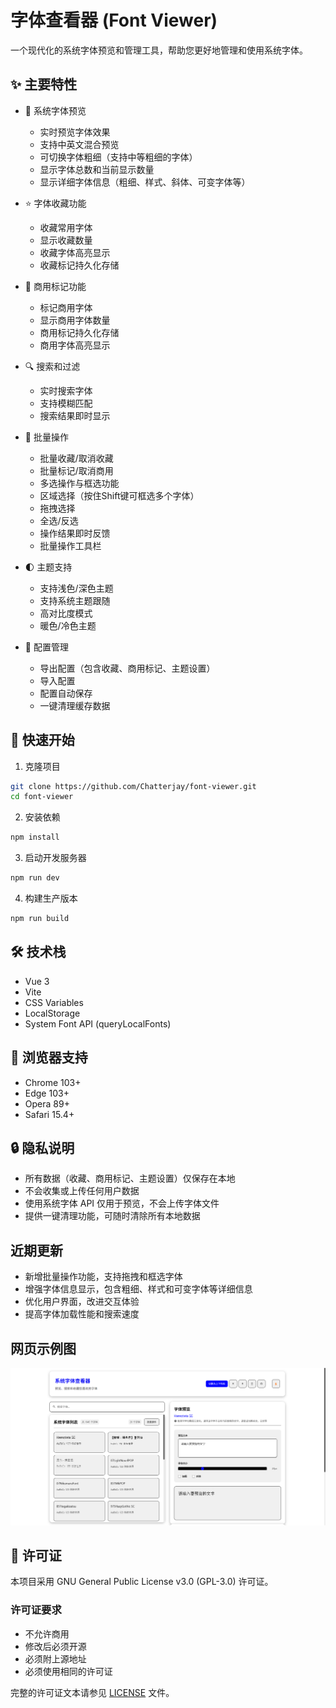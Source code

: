 # 字体查看器 (Font Viewer)

一个现代化的系统字体预览和管理工具，帮助您更好地管理和使用系统字体。

## ✨ 主要特性

- 🎨 系统字体预览

  - 实时预览字体效果
  - 支持中英文混合预览
  - 可切换字体粗细（支持中等粗细的字体）
  - 显示字体总数和当前显示数量
  - 显示详细字体信息（粗细、样式、斜体、可变字体等）

- ⭐ 字体收藏功能

  - 收藏常用字体
  - 显示收藏数量
  - 收藏字体高亮显示
  - 收藏标记持久化存储

- 💼 商用标记功能

  - 标记商用字体
  - 显示商用字体数量
  - 商用标记持久化存储
  - 商用字体高亮显示

- 🔍 搜索和过滤

  - 实时搜索字体
  - 支持模糊匹配
  - 搜索结果即时显示

- 🎯 批量操作

  - 批量收藏/取消收藏
  - 批量标记/取消商用
  - 多选操作与框选功能
  - 区域选择（按住Shift键可框选多个字体）
  - 拖拽选择
  - 全选/反选
  - 操作结果即时反馈
  - 批量操作工具栏

- 🌓 主题支持

  - 支持浅色/深色主题
  - 支持系统主题跟随
  - 高对比度模式
  - 暖色/冷色主题

- 💾 配置管理
  - 导出配置（包含收藏、商用标记、主题设置）
  - 导入配置
  - 配置自动保存
  - 一键清理缓存数据

## 🚀 快速开始

1. 克隆项目

```bash
git clone https://github.com/Chatterjay/font-viewer.git
cd font-viewer
```

2. 安装依赖

```bash
npm install
```

3. 启动开发服务器

```bash
npm run dev
```

4. 构建生产版本

```bash
npm run build
```

## 🛠️ 技术栈

- Vue 3
- Vite
- CSS Variables
- LocalStorage
- System Font API (queryLocalFonts)

## 📱 浏览器支持

- Chrome 103+
- Edge 103+
- Opera 89+
- Safari 15.4+

## 🔒 隐私说明

- 所有数据（收藏、商用标记、主题设置）仅保存在本地
- 不会收集或上传任何用户数据
- 使用系统字体 API 仅用于预览，不会上传字体文件
- 提供一键清理功能，可随时清除所有本地数据

## 近期更新

- 新增批量操作功能，支持拖拽和框选字体
- 增强字体信息显示，包含粗细、样式和可变字体等详细信息
- 优化用户界面，改进交互体验
- 提高字体加载性能和搜索速度

## 网页示例图

<img src="./src/assets/image.png">

## 📄 许可证

本项目采用 GNU General Public License v3.0 (GPL-3.0) 许可证。

### 许可证要求

- 不允许商用
- 修改后必须开源
- 必须附上源地址
- 必须使用相同的许可证

完整的许可证文本请参见 [LICENSE](LICENSE) 文件。
